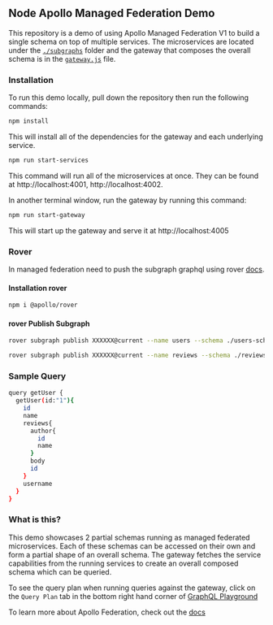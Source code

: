 ## Node Apollo Managed Federation Demo

This repository is a demo of using Apollo Managed Federation V1 to build a single schema on top of multiple services. The microservices are located under the [`./subgraphs`](./subgraphs/) folder and the gateway that composes the overall schema is in the [`gateway.js`](./gateway.js) file.

### Installation

To run this demo locally, pull down the repository then run the following commands:

```sh
npm install
```

This will install all of the dependencies for the gateway and each underlying service.

```sh
npm run start-services
```

This command will run all of the microservices at once. They can be found at http://localhost:4001, http://localhost:4002.

In another terminal window, run the gateway by running this command:

```sh
npm run start-gateway
```

This will start up the gateway and serve it at http://localhost:4005

### Rover

In managed federation need to push the subgraph graphql using rover [docs](https://www.apollographql.com/docs/rover/commands/subgraphs/).

#### Installation rover

```sh
npm i @apollo/rover
```

#### rover Publish Subgraph

```sh
rover subgraph publish XXXXXX@current --name users --schema ./users-schema.graphql --routing-url http://localhost:4001/
```
```sh
rover subgraph publish XXXXXX@current --name reviews --schema ./reviews-schema.graphql --routing-url http://localhost:4002/
```

### Sample Query

```sh
query getUser {
  getUser(id:"1"){
    id
    name
    reviews{
      author{
        id
        name
      }
      body
      id
    }
    username
  }
}
```

### What is this?

This demo showcases 2 partial schemas running as managed federated microservices. Each of these schemas can be accessed on their own and form a partial shape of an overall schema. The gateway fetches the service capabilities from the running services to create an overall composed schema which can be queried. 

To see the query plan when running queries against the gateway, click on the `Query Plan` tab in the bottom right hand corner of [GraphQL Playground](http://localhost:4005)

To learn more about Apollo Federation, check out the [docs](https://www.apollographql.com/docs/apollo-server/federation/introduction)

